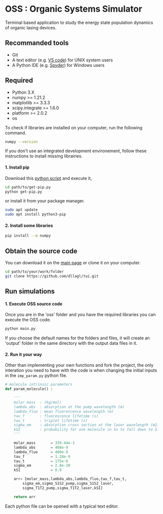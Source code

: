 # OSS : Organic Systems Simulator

Terminal based application to study the energy state population dynamics of organic lasing devices.

## Recommanded tools
- Git 
- A text editor (e.g. [VS code](https://code.visualstudio.com/)) for UNIX system users
- A Python IDE (e.g. [Spyder](https://www.spyder-ide.org/)) for Windows users

## Required 
- Python 3.X
- numpy >= 1.21.2
- matplotlib >= 3.3.3
- scipy.integrate >= 1.6.0
- platform >= 2.0.2
- os 

To check if libraries are installed on your computer, run the following command. 
```bash
numpy --version
```

If you don't use an integrated development environement, follow these instructions to install missing librairies.

#### 1. Install pip 

Download this [python script](https://bootstrap.pypa.io/get-pip.py) and execute it,
```bash
cd path/to/get-pip.py
python get-pip.py
```
or install it from your package manager. 
```bash
sudo apt update 
sudo apt install python3-pip
```

#### 2. Install some libraries 
```bash 
pip install --m numpy 
```


## Obtain the source code 
You can download it on the [main page](https://github.com/dllagl/tui.git) or clone it on your computer. 
```bash 
cd path/to/your/work/folder
git clone https://github.com/dllagl/tui.git
```

## Run simulations 

#### 1. Execute OSS source code

Once you are in the 'oss' folder and you have the required libraries you can execute the OSS code. 
```bash 
python main.py 
```
If you choose the default names for the folders and files, it will create an 'output' folder in the same 
directory with the output data files in it.

#### 2. Run it your way

Other than implementing your own functions and fork the project, the only interation you need to have 
with the code is when changing the initial inputs in the `imp_param.py` python file. 

```python
# molecule intrinsic parameters
def param_molecule() :

    '''
    molar mass  : (kg/mol)
    lambda_abs  : absorption at the pump wavelength (m)
    lambda_fluo : mean fluorescence wavelength (m)
    tau_f       : fluorescence lifetime (s)
    tau_t       : triplet lifetime (s)
    sigma_em    : absorption cross section at the laser wavelength (m2)
    kSI         : probability for one molecule in Sn to fall down to S1
    '''

    molar_mass       = 339.44e-3  
    lambda_abs       = 408e-9
    lambda_fluo      = 480e-9
    tau_f            = 1.28e-9
    tau_t            = 175e-6
    sigma_em         = 2.8e-20
    kSI              = 0.9

    arr= [molar_mass,lambda_abs,lambda_fluo,tau_f,tau_t,
        sigma_em,sigma_S1S2_pump,sigma_S1S2_laser,
        sigma_T1T2_pump,sigma_T1T2_laser,kSI]

    return arr
```
Each python file can 
be opened with a typical text editor. 

